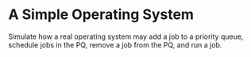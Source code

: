 # A Simple Operating System
Simulate how a real operating system may add a job to a priority queue, schedule jobs in the PQ, remove a job from the PQ, and run a job.
